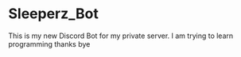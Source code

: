 # Sleeperz_Bot
This is my new Discord Bot for my private server. I am trying to learn programming thanks bye
